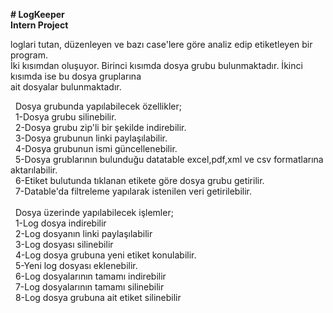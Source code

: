 <p><strong># LogKeeper<br />
Intern Project</strong></p>

<p>loglari tutan, d&uuml;zenleyen ve bazı case&#39;lere g&ouml;re analiz edip etiketleyen bir program.<br />
İki kısımdan oluşuyor. Birinci kısımda dosya grubu bulunmaktadır. İkinci kısımda ise bu dosya gruplarına<br />
ait dosyalar bulunmaktadır.&nbsp;</p>

<p>&nbsp; Dosya grubunda yapılabilecek &ouml;zellikler;<br />
&nbsp; 1-Dosya grubu silinebilir.<br />
&nbsp; 2-Dosya grubu zip&#39;li bir şekilde indirebilir.<br />
&nbsp; 3-Dosya grubunun linki paylaşılabilir.<br />
&nbsp; 4-Dosya grubunun ismi g&uuml;ncellenebilir.<br />
&nbsp; 5-Dosya grublarının bulunduğu datatable excel,pdf,xml ve csv formatlarına aktarılabilir.<br />
&nbsp; 6-Etiket bulutunda tıklanan etikete g&ouml;re dosya grubu getirilir.<br />
&nbsp; 7-Datable&#39;da filtreleme yapılarak istenilen veri getirilebilir.<br />
&nbsp;&nbsp;<br />
&nbsp; Dosya &uuml;zerinde yapılabilecek işlemler;<br />
&nbsp; 1-Log dosya indirebilir<br />
&nbsp; 2-Log dosyanın linki paylaşılabilir<br />
&nbsp; 3-Log dosyası silinebilir<br />
&nbsp; 4-Log dosya grubuna yeni etiket konulabilir.<br />
&nbsp; 5-Yeni log dosyası eklenebilir.<br />
&nbsp; 6-Log dosyalarının tamamı indirebilir<br />
&nbsp; 7-Log dosyalarının tamamı silinebilir<br />
&nbsp; 8-Log dosya grubuna ait etiket silinebilir<br />
&nbsp;<br />
&nbsp;&nbsp;<br />
&nbsp;&nbsp;<br />
&nbsp;</p>

<p>&nbsp;</p>
